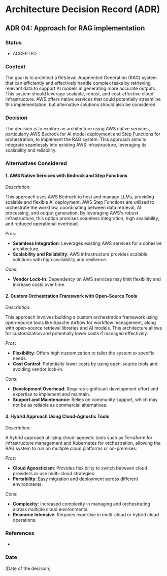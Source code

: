 # Architecture Decision Record (ADR)

## ADR 04: Approach for RAG implementation

### Status

- ACCEPTED

### Context

The goal is to architect a Retrieval-Augmented Generation (RAG) system that can efficiently and effectively handle complex tasks by retrieving relevant data to support AI models in generating more accurate outputs. This system should leverage scalable, robust, and cost-effective cloud infrastructure. AWS offers native services that could potentially streamline this implementation, but alternative solutions should also be considered.

### Decision

The decision is to explore an architecture using AWS native services, particularly AWS Bedrock for AI model deployment and Step Functions for orchestration, to implement the RAG system. This approach aims to integrate seamlessly into existing AWS infrastructure, leveraging its scalability and reliability.

### Alternatives Considered

#### 1. AWS Native Services with Bedrock and Step Functions

*Description*:

This approach uses AWS Bedrock to host and manage LLMs, providing scalable and flexible AI deployment. AWS Step Functions are utilized to orchestrate the workflow, coordinating between data retrieval, AI processing, and output generation. By leveraging AWS's robust infrastructure, this option promises seamless integration, high availability, and reduced operational overhead.

*Pros*:
- **Seamless Integration**: Leverages existing AWS services for a cohesive architecture.
- **Scalability and Reliability**: AWS infrastructure provides scalable solutions with high availability and resilience.

*Cons*:
- **Vendor Lock-In**: Dependency on AWS services may limit flexibility and increase costs over time.

#### 2. Custom Orchestration Framework with Open-Source Tools

*Description*:

This approach involves building a custom orchestration framework using open-source tools like Apache Airflow for workflow management, along with open-source retrieval libraries and AI models. This architecture allows for customization and potentially lower costs if managed effectively.

*Pros*:
- **Flexibility**: Offers high customization to tailor the system to specific needs.
- **Cost Control**: Potentially lower costs by using open-source tools and avoiding vendor lock-in.

*Cons*:
- **Development Overhead**: Requires significant development effort and expertise to implement and maintain.
- **Support and Maintenance**: Relies on community support, which may not be as reliable as commercial alternatives.

#### 3. Hybrid Approach Using Cloud-Agnostic Tools

*Description*:

A hybrid approach utilizing cloud-agnostic tools such as Terraform for infrastructure management and Kubernetes for orchestration, allowing the RAG system to run on multiple cloud platforms or on-premises.

*Pros*:
- **Cloud Agnosticism**: Provides flexibility to switch between cloud providers or use multi-cloud strategies.
- **Portability**: Easy migration and deployment across different environments.

*Cons*:
- **Complexity**: Increased complexity in managing and orchestrating across multiple cloud environments.
- **Resource Intensive**: Requires expertise in multi-cloud or hybrid cloud operations.

### References
- 

### Date
[Date of the decision]
